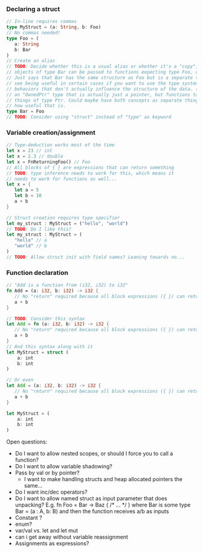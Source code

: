 ### Declaring a struct
```rust
// In-line requires commas
type MyStruct = (a: String, b: Foo)
// No commas needed!
type Foo = (
   a: String
   b: Bar
)
// Create an alias
// TODO: Decide whether this is a usual alias or whether it's a "copy", i.e. whether 
// objects of type Bar can be passed to functions expecting type Foo, or whether this
// Just says that Bar has the same structure as Foo but is a separate type, which I could
// see being useful in certain cases if you want to use the type system to enforce certain
// behaviors that don't actually influence the structure of the data. (E.g. I could imagine 
// an "OwnedPtr" type that is actually just a pointer, but functions taking OwnedPtr should reject
// things of type Ptr. Could maybe have both concepts as separate things maybe, but don't know 
// how useful that is.
type Bar = Foo
// TODO: Consider using "struct" instead of "type" as keyword
```
### Variable creation/assignment
```rust
// Type-deduction works most of the time
let x = 23 // int
let x = 2.3 // double
let x = FnReturningFoo() // Foo
// All blocks of { } are expressions that can return something
// TODO: type inference needs to work for this, which means it 
// needs to work for functions as well... 
let x = {
   let a = 5
   let b = 10
   a + b
} 

// Struct creation requires type specifier
let my_struct : MyStruct = ("hello", "world")
// TODO: Do I like this?
let my_struct : MyStruct = (
   "hello" // a
   "world" // b
)
// TODO: Allow struct init with field names? Leaning towards no...
```
### Function declaration
```rust
// "Add is a function from (i32, i32) to i32"
fn Add = (a: i32, b: i32) -> i32 {
   // No "return" required because all block expressions ({ }) can return a value
   a + b 
}

// TODO: Consider this syntax
let Add = fn (a: i32, b: i32) -> i32 {
   // No "return" required because all block expressions ({ }) can return a value
   a + b 
}
// And this syntax along with it
let MyStruct = struct (
    a: int
    b: int
)

// Or even
let Add = (a: i32, b: i32) -> i32 {
   // No "return" required because all block expressions ({ }) can return a value
   a + b 
}

let MyStruct = (
    a: int
    b: int
)
```


Open questions:
* Do I want to allow nested scopes, or should I force you to call a function?
* Do I want to allow variable shadowing?
* Pass by val or by pointer?
    * I want to make handling structs and heap allocated pointers the same...
* Do I want inc/dec operators?
* Do I want to allow named struct as input parameter that does unpacking? E.g. 
    fn Foo = Bar -> Baz { /* ... */ }
    where Bar is some type Bar = (a : A, b: B) and then the function receives a/b as inputs
* Constant  ?
* enum? 
* var/val vs. let and let mut
* can i get away without variable reassignment
* Assignments as expressions?



